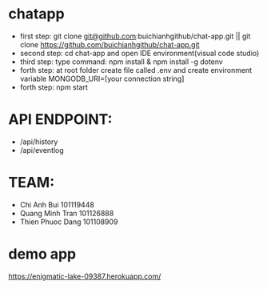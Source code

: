 # chatapp
- first step: git clone git@github.com:buichianhgithub/chat-app.git   ||   git clone https://github.com/buichianhgithub/chat-app.git
- second step: cd chat-app and open IDE environment(visual code studio)
- third step: type command: npm install & npm install -g dotenv
- forth step: at root folder create file called .env and create environment variable MONGODB_URI=[your connection string]
- forth step: npm start


# API ENDPOINT: 
- /api/history
- /api/eventlog

# TEAM:
- Chi Anh Bui 101119448
- Quang Minh Tran 101126888
- Thien Phuoc Dang 101108909

# demo app
https://enigmatic-lake-09387.herokuapp.com/
